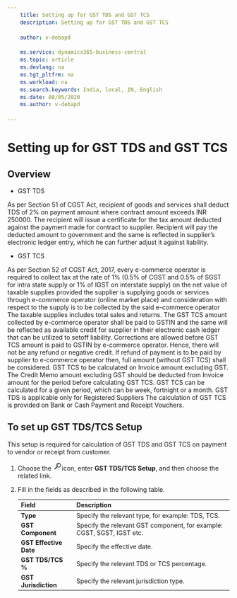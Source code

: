 ```yaml
---
    title: Setting up for GST TDS and GST TCS
    description: Setting up for GST TDS and GST TCS

    author: v-debapd

    ms.service: dynamics365-business-central
    ms.topic: article
    ms.devlang: na
    ms.tgt_pltfrm: na
    ms.workload: na
    ms.search.keywords: India, local, IN, English
    ms.date: 08/05/2020
    ms.author: v-debapd

---
```

# Setting up for GST TDS and GST TCS

## Overview

- GST TDS 

As per Section 51 of CGST Act, recipient of goods and services shall deduct TDS of 2% on payment amount where contract amount exceeds INR 250000. The recipient will issue a certificate for the tax amount deducted against the payment made for contract to supplier. Recipient will pay the deducted amount to government and the same is reflected in supplier’s electronic ledger entry, which he can further adjust it against liability.

- GST TCS

As per Section 52 of CGST Act, 2017, every e-commerce operator is required to collect tax at the rate of 1% (0.5% of CGST and 0.5% of SGST for intra state supply or 1% of IGST on interstate supply) on the net value of taxable supplies provided the supplier is supplying goods or services through e-commerce operator (online market place) and consideration with respect to the supply is to be collected by the said e-commerce operator The taxable supplies includes total sales and returns. 
The GST TCS amount collected by e-commerce operator shall be paid to GSTIN and the same will be reflected as available credit for supplier in their electronic cash ledger that can be utilized to setoff liability.
Corrections are allowed before GST TCS amount is paid to GSTIN by e-commerce operator.
Hence, there will not be any refund or negative credit. If refund of payment is to be paid by supplier to e-commerce operator then, full amount (without GST TCS) shall be considered.
GST TCS to be calculated on Invoice amount excluding GST. The Credit Memo amount excluding GST should be deducted from Invoice amount for the period before calculating GST TCS.
GST TCS can be calculated for a given period, which can be week, fortnight or a month.
GST TDS is applicable only for Registered Suppliers
The calculation of GST TCS is provided on Bank or Cash Payment and Receipt Vouchers.


## To set up GST TDS/TCS Setup

This setup is required for calculation of GST TDS and GST TCS on payment to vendor or receipt from customer.

1. Choose the ![img](image/search.jpg)icon, enter **GST TDS/TCS Setup**, and then choose the related link.
2. Fill in the fields as described in the following table.
    
    |Field|Description| 
    |---------------------------------|  ---------------------------------------| 
    |**Type**|Specify the relevant type, for example: TDS, TCS.|
    |**GST Component**|Specify the relevant GST component, for example: CGST, SGST, IGST etc.|
    |**GST Effective Date**|Specify the effective date.|
    |**GST TDS/TCS %**|Specify the relevant TDS or TCS percentage.|
    |**GST Jurisdiction**|Specify the relevant jurisdiction type.|





















